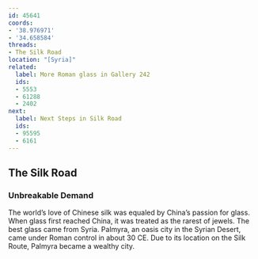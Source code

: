 ```yaml
---
id: 45641
coords:
- '38.976971'
- '34.658584'
threads:
- The Silk Road
location: "[Syria]"
related:
  label: More Roman glass in Gallery 242
  ids:
  - 5553
  - 61288
  - 2402
next:
  label: Next Steps in Silk Road
  ids:
  - 95595
  - 6161
---
```


## The Silk Road

### Unbreakable Demand

The world’s love of Chinese silk was equaled by China’s passion for glass. When glass first reached China, it was treated as the rarest of jewels. The best glass came from Syria. Palmyra, an oasis city in the Syrian Desert, came under Roman control in about 30 CE. Due to its location on the Silk Route, Palmyra became a wealthy city.
